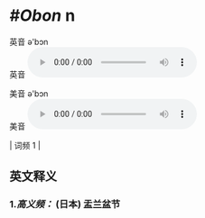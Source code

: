 # ***\#Obon*** n
英音 ə'bɔn  
英音
<audio src="./media/Obon-B.aac" controls="controls"></audio>

美音 ə'bɔn  
美音
<audio src="./media/Obon.aac" controls="controls"></audio>



| 词频 1 |  

英文释义
---
### 1.*高义频：* **(日本) 盂兰盆节**  


